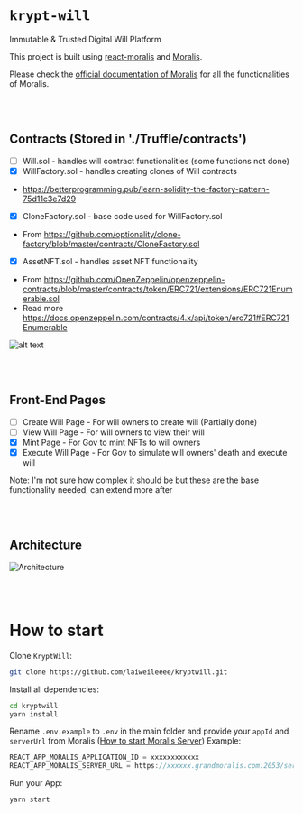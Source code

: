 # `krypt-will`

Immutable & Trusted Digital Will Platform

This project is built using [react-moralis](https://github.com/MoralisWeb3/react-moralis) and [Moralis](https://moralis.io?utm_source=github&utm_medium=readme&utm_campaign=ethereum-boilerplate).

Please check the [official documentation of Moralis](https://docs.moralis.io/#user) for all the functionalities of Moralis.

<br/>
<br/>

## Contracts (Stored in './Truffle/contracts')
- [ ] Will.sol - handles will contract functionalities (some functions not done)
- [x] WillFactory.sol - handles creating clones of Will contracts
- https://betterprogramming.pub/learn-solidity-the-factory-pattern-75d11c3e7d29
- [x] CloneFactory.sol - base code used for WillFactory.sol
- From https://github.com/optionality/clone-factory/blob/master/contracts/CloneFactory.sol
- [x] AssetNFT.sol - handles asset NFT functionality
- From https://github.com/OpenZeppelin/openzeppelin-contracts/blob/master/contracts/token/ERC721/extensions/ERC721Enumerable.sol   
- Read more https://docs.openzeppelin.com/contracts/4.x/api/token/erc721#ERC721Enumerable

![alt text](https://github.com/laiweileeee/kryptwill/blob/main/Contracts.png)

<br/>
<br/>


## Front-End Pages
- [ ] Create Will Page - For will owners to create will (Partially done)
- [ ] View Will Page - For will owners to view their will
- [x] Mint Page - For Gov to mint NFTs to will owners
- [x] Execute Will Page - For Gov to simulate will owners' death and execute will

Note: I'm not sure how complex it should be but these are the base functionality needed, can extend more after 

<br/>
<br/>

## Architecture
![Architecture](https://github.com/laiweileeee/kryptwill/blob/main/Overview.png)

<br/>
<br/>

# How to start

Clone `KryptWill`:

```sh
git clone https://github.com/laiweileeee/kryptwill.git
```

Install all dependencies:

```sh
cd kryptwill
yarn install
```

Rename `.env.example` to `.env` in the main folder and provide your `appId` and `serverUrl` from Moralis ([How to start Moralis Server](https://docs.moralis.io/moralis-server/getting-started/create-a-moralis-server))
Example:

```jsx
REACT_APP_MORALIS_APPLICATION_ID = xxxxxxxxxxxx
REACT_APP_MORALIS_SERVER_URL = https://xxxxxx.grandmoralis.com:2053/server
```

Run your App:

```sh
yarn start
```
